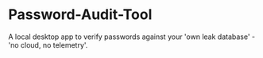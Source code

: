 # Password-Audit-Tool
A local desktop app to verify passwords against your 'own leak database' - 'no cloud, no telemetry'.
